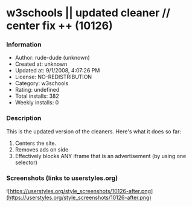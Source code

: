 # w3schools || updated cleaner // center fix ++ (10126)

### Information
- Author: rude-dude (unknown)
- Created at: unknown
- Updated at: 9/1/2008, 4:07:26 PM
- License: NO-REDISTRIBUTION
- Category: w3schools
- Rating: undefined
- Total installs: 382
- Weekly installs: 0


### Description
This is the updated version of the cleaners. Here's what it does so far:

1) Centers the site.
2) Removes ads on side
3) Effectively blocks ANY iframe that is an advertisement (by using one selector)


### Screenshots (links to userstyles.org)
![https://userstyles.org/style_screenshots/10126-after.png](https://userstyles.org/style_screenshots/10126-after.png)


